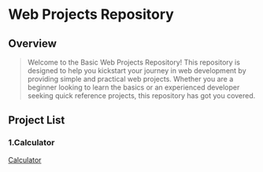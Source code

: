 # Web Projects Repository

## Overview
> Welcome to the Basic Web Projects Repository! This repository is designed to help you kickstart your journey in web development by providing simple and practical web projects. Whether you are a beginner looking to learn the basics or an experienced developer seeking quick reference projects, this repository has got you covered.

## Project List
### 1.Calculator
[Calculator](https://neeldudhat.github.io/Web-Projects/Calculator/)
